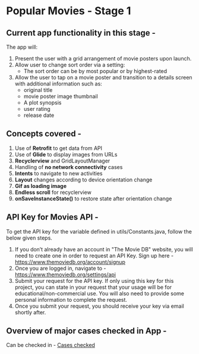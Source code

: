 # Popular Movies - Stage 1

## Current app functionality in this stage -

The app will:

1. Present the user with a grid arrangement of movie posters upon launch.
2. Allow user to change sort order via a setting:
	* The sort order can be by most popular or by highest-rated
3. Allow the user to tap on a movie poster and transition to a details screen with additional information such as:
	* original title
	* movie poster image thumbnail
	* A plot synopsis
	* user rating
	* release date

## Concepts covered -
1. Use of **Retrofit** to get data from API
2. Use of **Glide** to display images from URLs
3. **Recyclerview** and GridLayoutManager
4. Handling of **no network connectivity** cases
5. **Intents** to navigate to new activities
6. **Layout** changes according to device orientation change
7. **Gif as loading image**
8. **Endless scroll** for recyclerview
9. **onSaveInstanceState()** to restore state after orientation change

## API Key for Movies API -

To get the API key for the variable defined in utils/Constants.java, follow the below given steps.

1. If you don’t already have an account in "The Movie DB" website, you will need to create one in order to request an API Key. Sign up here - https://www.themoviedb.org/account/signup
2. Once you are logged in, navigate to - https://www.themoviedb.org/settings/api
3. Submit your request for the API key. If only using this key for this project, you can state in your request that your usage will be for educational/non-commercial use. You will also need to provide some personal information to complete the request. 
4. Once you submit your request, you should receive your key via email shortly after.

## Overview of major cases checked in App -
Can be checked in - [Cases checked](cases-checked.ods)
